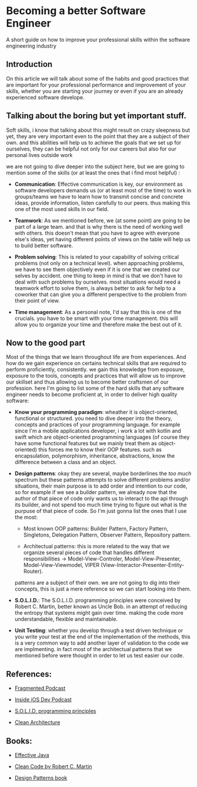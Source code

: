# Becoming a better Software Engineer

  A short guide on how to improve your professional skills within the software engineering industry

## Introduction
  
  On this article we will talk about some of the habits and good practices that are important for your professional performance and improvement of your skills, whether you are starting your journey or even if you are an already experienced software develope.
  
## Talking about the boring but yet important stuff.

  Soft skills, i know that talking about this might result on crazy sleepness but yet, they are very important even to the point that they are a subject of their own. and this abilities will help us to achieve the goals that we set up for ourselves, they can be helpful not only for our careers but also for our personal lives outside work
  
  we are not going to dive deeper into the subject here, but we are going to mention some of the skills (or at least the ones that i find most helpful) :
  
  - **Communication**: Effective communication is key, our environment as software developers demands us (or at least most of the time) to work in groups/teams we have to learn how to transmit concise and concrete ideas, provide information, listen carefully to our peers. thus making this one of the most used skills in our field. 
  
  - **Teamwork**: As we mentioned before, we (at some point) are going to be part of a large team. and that is why there is the need of working well with others. this doesn't mean that you have to agree with everyone else's ideas, yet having different points of views on the table will help us to build better software.

  - **Problem solving**: This is related to your capability of solving critical problems (not only on a technical level). when approaching problems, we have to see them objectively even if it is one that we created our selves by accident. one thing to keep in mind is that we don't have to deal with such problems by ourselves. most situations would need a teamwork effort to solve them, is always better to ask for help to a coworker that can give you a different perspective to the problem from their point of view.

  - **Time management**: As a personal note, I'd say that this is one of the crucials. you have to be smart with your time management. this will allow you to organize your time and therefore make the best out of it.


## Now to the good part

  Most of the things that we learn throughout life are from experiences. And how do we gain experience on certains technical skills that are required to perform proficiently, consistently. we gain this knowledge from exposure, exposure to the tools, concepts and practices that will allow us to improve our skillset and thus allowing us to become better craftsmen of our profession. here I'm going to list some of the hard skills that any software engineer needs to become proficient at, in order to deliver high quality software:
  
  * **Know your programming paradigm**: wheather it is object-oriented, functional or structured. you need to dive deeper into the theory, concepts and practices of your programming language. for example since I'm a mobile applications developer, i work a lot with kotlin and swift which are object-oriented programming languages (of course they have some functional features but we mainly treat them as object-oriented) this forces me to know their OOP features. such as encapsulation, polymorphism, inheritance, abstractions, know the difference between a class and an object.
  
  * **Design patterns**: okay they are several, maybe borderlines the *too much* spectrum but these patterns attempts to solve different problems and/or situations, their main purpose is to add order and intention to our code, so for example if we see a builder pattern, we already now that the author of that piece of code only wants us to interact to the api through its builder, and not spend too much time trying to figure out what is the purpuse of that piece of code. So I'm just gonna list the ones that I use the most:
  
    - Most known OOP patterns: Builder Pattern, Factory Pattern, Singletons, Delegation Pattern, Observer Pattern, Repository pattern.
    
    - Architectual patterns: this is more related to the way that we organize several pieces of code that handles different responsibilities -> Model-View-Controler, Model-View-Presenter, Model-View-Viewmodel, VIPER (View-Interactor-Presenter-Entity-Router).
    
    patterns are a subject of their own. we are not going to dig into their concepts, this is just a mere reference so we can start looking into them.
    
  * **S.O.L.I.D.**: The S.O.L.I.D. programming principles were conceived by Robert C. Martin, better known as Uncle Bob. in an attempt of reducing the entropy that systems might gain over time. making the code more understandable, flexible and maintainable.
  
  
  * **Unit Testing**: whether you develop through a test driven technique or you write your test at the end of the implementation of the methods, this is a very common way to add another layer of validation to the code we are implmenting. in fact most of the architectual patterns that we mentioned before were thought in order to let us test easier our code.
  
  
  
## References:

  * [Fragmented Podcast](https://fragmentedpodcast.com)
  
  * [Inside iOS Dev Podcast](http://insideiosdev.com/)

  * [S.O.L.I.D. programming principles](https://scotch.io/bar-talk/s-o-l-i-d-the-first-five-principles-of-object-oriented-design)
  
  * [Clean Architecture](https://blog.cleancoder.com/uncle-bob/2012/08/13/the-clean-architecture.html)
  
  
## Books: 

  * [Effective Java](https://www.amazon.com/Effective-Java-Joshua-Bloch/dp/0134685997/ref=sr_1_1?keywords=effective+java&qid=1554815819&s=books&sr=1-1)

  * [Clean Code by Robert C. Martin](https://www.amazon.com/Clean-Code-Handbook-Software-Craftsmanship/dp/0132350882/ref=sr_1_1?keywords=clean+code&linkCode=sl2&linkId=b89eb04c3e02b905cf6d809993fa0fb8&qid=1554814882&s=books&sr=1-1)
  
  * [Design Patterns book](https://www.amazon.com/Design-Patterns-Elements-Reusable-Object-Oriented/dp/0201633612/ref=as_li_ss_tl?s=books&ie=UTF8&qid=1491385520&sr=1-1&keywords=design+patterns+elements+of+reusable+object-oriented+software&linkCode=sl1&tag=donnfelker-20&linkId=fcadc148d0c0ee2145243c6c8af93a27)
  
  
